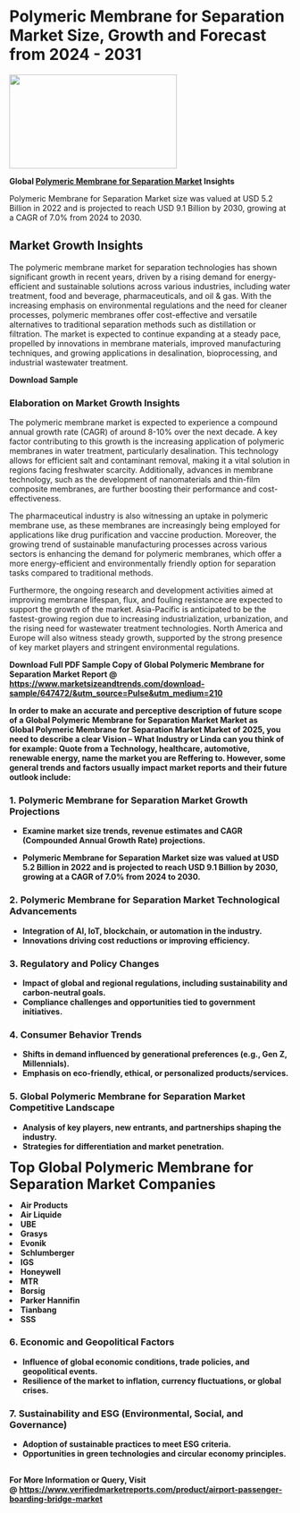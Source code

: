 <H1>Polymeric Membrane for Separation Market Size, Growth and Forecast from 2024 - 2031</H1><img class="aligncenter size-medium wp-image-584254" src="https://thirdeyenews.in/wp-content/uploads/2024/09/Global-Market-Research-300x168.jpeg" alt="" width="300" height="168" /><p><strong>Global&nbsp;<a href="https://www.marketsizeandtrends.com/download-sample/647472/&amp;utm_source=Pulse&amp;utm_medium=210">Polymeric Membrane for Separation Market</a> Insights</strong></p><p>Polymeric Membrane for Separation Market size was valued at USD 5.2 Billion in 2022 and is projected to reach USD 9.1 Billion by 2030, growing at a CAGR of 7.0% from 2024 to 2030.</p><p><h2>Market Growth Insights</h2> <p>The polymeric membrane market for separation technologies has shown significant growth in recent years, driven by a rising demand for energy-efficient and sustainable solutions across various industries, including water treatment, food and beverage, pharmaceuticals, and oil & gas. With the increasing emphasis on environmental regulations and the need for cleaner processes, polymeric membranes offer cost-effective and versatile alternatives to traditional separation methods such as distillation or filtration. The market is expected to continue expanding at a steady pace, propelled by innovations in membrane materials, improved manufacturing techniques, and growing applications in desalination, bioprocessing, and industrial wastewater treatment.</p> <p><strong>Download Sample</strong></p> <h3>Elaboration on Market Growth Insights</h3> <p>The polymeric membrane market is expected to experience a compound annual growth rate (CAGR) of around 8-10% over the next decade. A key factor contributing to this growth is the increasing application of polymeric membranes in water treatment, particularly desalination. This technology allows for efficient salt and contaminant removal, making it a vital solution in regions facing freshwater scarcity. Additionally, advances in membrane technology, such as the development of nanomaterials and thin-film composite membranes, are further boosting their performance and cost-effectiveness.</p> <p>The pharmaceutical industry is also witnessing an uptake in polymeric membrane use, as these membranes are increasingly being employed for applications like drug purification and vaccine production. Moreover, the growing trend of sustainable manufacturing processes across various sectors is enhancing the demand for polymeric membranes, which offer a more energy-efficient and environmentally friendly option for separation tasks compared to traditional methods.</p> <p>Furthermore, the ongoing research and development activities aimed at improving membrane lifespan, flux, and fouling resistance are expected to support the growth of the market. Asia-Pacific is anticipated to be the fastest-growing region due to increasing industrialization, urbanization, and the rising need for wastewater treatment technologies. North America and Europe will also witness steady growth, supported by the strong presence of key market players and stringent environmental regulations.</p> <p><strong></p><p><span class=""><strong>Download Full PDF Sample Copy of Global Polymeric Membrane for Separation Market Report</strong> @ <a href="https://www.marketsizeandtrends.com/download-sample/647472/&amp;utm_source=Pulse&amp;utm_medium=210" target="_blank">https://www.marketsizeandtrends.com/download-sample/647472/&amp;utm_source=Pulse&amp;utm_medium=210</a></span></p><p>In order to make an accurate and perceptive description of future scope of a Global&nbsp;Polymeric Membrane for Separation Market Market as Global&nbsp;Polymeric Membrane for Separation Market Market of 2025, you need to describe a clear Vision &ndash; What Industry or Linda can you think of for example: Quote from a Technology, healthcare, automotive, renewable energy, name the market you are Reffering to. However, some general trends and factors usually impact market reports and their future outlook include:</p><h3>1.&nbsp;<strong>Polymeric Membrane for Separation Market Growth Projections</strong></h3><ul><li>Examine market size trends, revenue estimates and CAGR (Compounded Annual Growth Rate) projections.</li><li><p>Polymeric Membrane for Separation Market size was valued at USD 5.2 Billion in 2022 and is projected to reach USD 9.1 Billion by 2030, growing at a CAGR of 7.0% from 2024 to 2030.</p></li></ul><h3>2.&nbsp;<strong>Polymeric Membrane for Separation Market Technological Advancements</strong></h3><ul><li>Integration of AI, IoT, blockchain, or automation in the industry.</li><li>Innovations driving cost reductions or improving efficiency.</li></ul><h3>3.&nbsp;<strong>Regulatory and Policy Changes</strong></h3><ul><li>Impact of global and regional regulations, including sustainability and carbon-neutral goals.</li><li>Compliance challenges and opportunities tied to government initiatives.</li></ul><h3>4.&nbsp;<strong>Consumer Behavior Trends</strong></h3><ul><li>Shifts in demand influenced by generational preferences (e.g., Gen Z, Millennials).</li><li>Emphasis on eco-friendly, ethical, or personalized products/services.</li></ul><h3>5.&nbsp;<strong>Global Polymeric Membrane for Separation Market Competitive Landscape</strong></h3><ul><li>Analysis of key players, new entrants, and partnerships shaping the industry.</li><li>Strategies for differentiation and market penetration.</li></ul><p data-pm-slice="1 1 []"><span style="color: inherit; font-family: inherit; font-size: 25px;">Top Global Polymeric Membrane for Separation Market Companies</span></p><div class="" data-test-id=""><p><li>Air Products</li><li> Air Liquide</li><li> UBE</li><li> Grasys</li><li> Evonik</li><li> Schlumberger</li><li> IGS</li><li> Honeywell</li><li> MTR</li><li> Borsig</li><li> Parker Hannifin</li><li> Tianbang</li><li> SSS</li></p></div><h3>6.&nbsp;<strong>Economic and Geopolitical Factors</strong></h3><ul><li>Influence of global economic conditions, trade policies, and geopolitical events.</li><li>Resilience of the market to inflation, currency fluctuations, or global crises.</li></ul><h3>7.&nbsp;<strong>Sustainability and ESG (Environmental, Social, and Governance)</strong></h3><ul><li>Adoption of sustainable practices to meet ESG criteria.</li><li>Opportunities in green technologies and circular economy principles.</li></ul><h2><strong style="font-size: 14px;">For More Information or Query, Visit @&nbsp;</strong><a style="background-color: #ffffff; font-size: 14px;" href="https://www.marketsizeandtrends.com/report/polymeric-membrane-for-separation-market/" target="_blank">https://www.verifiedmarketreports.com/product/airport-passenger-boarding-bridge-market</a></h2>
